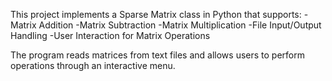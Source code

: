 This project implements a Sparse Matrix class in Python that supports:
-Matrix Addition
-Matrix Subtraction
-Matrix Multiplication
-File Input/Output Handling
-User Interaction for Matrix Operations

The program reads matrices from text files and allows users to perform operations through an interactive menu.
